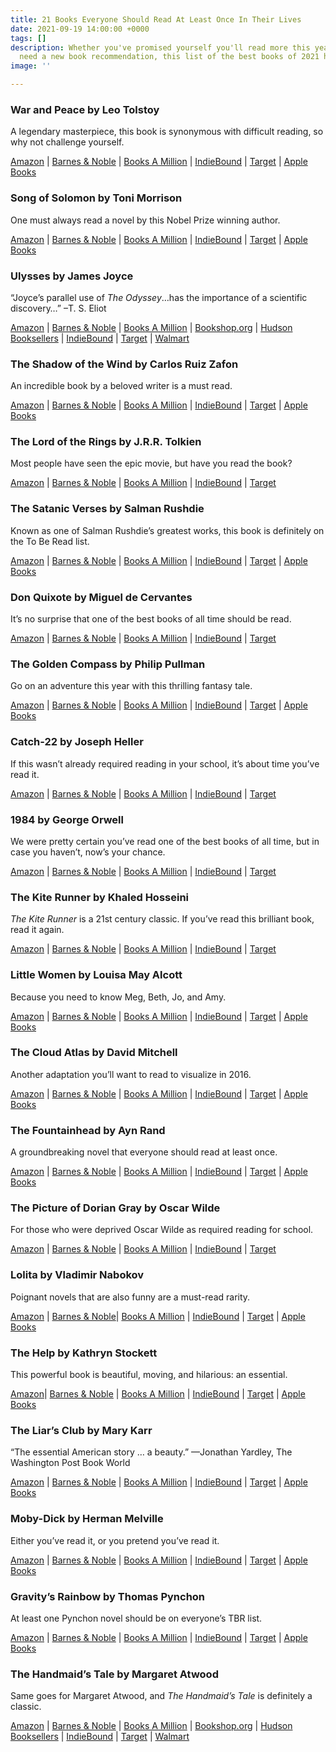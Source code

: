 ```yaml
---
title: 21 Books Everyone Should Read At Least Once In Their Lives
date: 2021-09-19 14:00:00 +0000
tags: []
description: Whether you've promised yourself you'll read more this year, or you simply
  need a new book recommendation, this list of the best books of 2021 has you covered.
image: ''

---
```

### War and Peace by Leo Tolstoy

A legendary masterpiece, this book is synonymous with difficult reading, so why not challenge yourself.

[Amazon](http://www.amazon.com/gp/product/1400079985?tag=randohouseinc7986-20) | [Barnes & Noble](https://www.barnesandnoble.com/w/?ean=9781400079988) | [Books A Million](http://www.tkqlhce.com/click-8373827-10747236?SID=PRHEFFDF5A7F1--9781400079988&url=http://www.booksamillion.com/p/9781400079988) | [IndieBound](http://www.indiebound.org/book/9781400079988?aff=penguinrandom) | [Target](http://goto.target.com/c/128773/81938/2092?subId1=PRHEFFDF5A7F1--9781400079988&u=http%3A%2F%2Fwww.target.com%2Fs%3FsearchTerm%3D9781400079988) | [Apple Books](https://books.apple.com/us/book/id460819556?at=11l3IH&ct=PRHEFFDF5A7F1--9780307806581)

### Song of Solomon by Toni Morrison

One must always read a novel by this Nobel Prize winning author.

[Amazon](http://www.amazon.com/gp/product/140003342X?tag=randohouseinc7986-20) | [Barnes & Noble](https://www.barnesandnoble.com/w/?ean=9781400033423) | [Books A Million](http://www.tkqlhce.com/click-8373827-10747236?SID=PRHEFFDF5A7F1--9781400033423&url=http://www.booksamillion.com/p/9781400033423) | [IndieBound](http://www.indiebound.org/book/9781400033423?aff=penguinrandom) | [Target](http://goto.target.com/c/128773/81938/2092?subId1=PRHEFFDF5A7F1--9781400033423&u=http%3A%2F%2Fwww.target.com%2Fs%3FsearchTerm%3D9781400033423) | [Apple Books](https://books.apple.com/us/book/id420049978?at=11l3IH&ct=PRHEFFDF5A7F1--9780307388124)

### Ulysses by James Joyce

“Joyce’s parallel use of _The Odyssey_…has the importance of a scientific discovery…” –T. S. Eliot

[Amazon](http://www.amazon.com/gp/product/0679722769?tag=randohouseinc7986-20) | [Barnes & Noble](https://www.barnesandnoble.com/w/?ean=9780679722762) | [Books A Million](http://www.tkqlhce.com/click-8373827-10747236?SID=PRHEFFDF5A7F1--9780679722762&url=http://www.booksamillion.com/p/9780679722762) | [Bookshop.org](https://bookshop.org/a/2186/9780679722762?prhc=PRHEFFDF5A7F1) | [Hudson Booksellers](http://www.hudsonbooksellers.com/book/9780679722762?utm_source=prh&utm_medium=affiliate&utm_term=301&utm_content=PRHEFFDF5A7F1--9780679722762&utm_campaign=9780679722762) | [IndieBound](http://www.indiebound.org/book/9780679722762?aff=penguinrandom) | [Target](http://goto.target.com/c/128773/81938/2092?subId1=PRHEFFDF5A7F1--9780679722762&u=http%3A%2F%2Fwww.target.com%2Fs%3FsearchTerm%3D9780679722762) | [Walmart](https://goto.walmart.com/c/128773/565706/9383?subId1=PRHEFFDF5A7F1&veh=aff&sourceid=imp_000011112222333344&u=https%3A%2F%2Fwww.walmart.com%2Fsearch%2F%3Fquery%3D9780679722762)

### The Shadow of the Wind by Carlos Ruiz Zafon

An incredible book by a beloved writer is a must read.

[Amazon](http://www.amazon.com/gp/product/0143126393?tag=randohouseinc7986-20) | [Barnes & Noble](https://www.barnesandnoble.com/w/?ean=9780143126393) | [Books A Million](http://www.tkqlhce.com/click-8373827-10747236?SID=PRHEFFDF5A7F1--9780143126393&url=http://www.booksamillion.com/p/9780143126393) | [IndieBound](http://www.indiebound.org/book/9780143126393?aff=penguinrandom) | [Target](http://goto.target.com/c/128773/81938/2092?subId1=PRHEFFDF5A7F1--9780143126393&u=http%3A%2F%2Fwww.target.com%2Fs%3FsearchTerm%3D9780143126393) | [Apple Books](https://books.apple.com/us/book/id357917132?at=11l3IH&ct=PRHEFFDF5A7F1--9781101147061)

### The Lord of the Rings by J.R.R. Tolkien

Most people have seen the epic movie, but have you read the book?

[Amazon](http://www.amazon.com/gp/product/0345339703?tag=randohouseinc7986-20) | [Barnes & Noble](https://www.barnesandnoble.com/w/?ean=9780345339706) | [Books A Million](http://www.tkqlhce.com/click-8373827-10747236?SID=PRHEFFDF5A7F1--9780345339706&url=http://www.booksamillion.com/p/9780345339706) | [IndieBound](http://www.indiebound.org/book/9780345339706?aff=penguinrandom) | [Target](http://goto.target.com/c/128773/81938/2092?subId1=PRHEFFDF5A7F1--9780345339706&u=http%3A%2F%2Fwww.target.com%2Fs%3FsearchTerm%3D9780345339706)

### The Satanic Verses by Salman Rushdie

Known as one of Salman Rushdie’s greatest works, this book is definitely on the To Be Read list.

[Amazon](http://www.amazon.com/gp/product/0812976711?tag=randohouseinc7986-20) | [Barnes & Noble](https://www.barnesandnoble.com/w/?ean=9780812976717) | [Books A Million](http://www.tkqlhce.com/click-8373827-10747236?SID=PRHEFFDF5A7F1--9780812976717&url=http://www.booksamillion.com/p/9780812976717) | [IndieBound](http://www.indiebound.org/book/9780812976717?aff=penguinrandom) | [Target](http://goto.target.com/c/128773/81938/2092?subId1=PRHEFFDF5A7F1--9780812976717&u=http%3A%2F%2Fwww.target.com%2Fs%3FsearchTerm%3D9780812976717) | [Apple Books](https://books.apple.com/us/book/id420926362?at=11l3IH&ct=PRHEFFDF5A7F1--9780307786654)

### Don Quixote by Miguel de Cervantes

It’s no surprise that one of the best books of all time should be read.

[Amazon](http://www.amazon.com/gp/product/0679407588?tag=randohouseinc7986-20) | [Barnes & Noble](https://www.barnesandnoble.com/w/?ean=9780679407584) | [Books A Million](http://www.tkqlhce.com/click-8373827-10747236?SID=PRHEFFDF5A7F1--9780679407584&url=http://www.booksamillion.com/p/9780679407584) | [IndieBound](http://www.indiebound.org/book/9780679407584?aff=penguinrandom) | [Target](http://goto.target.com/c/128773/81938/2092?subId1=PRHEFFDF5A7F1--9780679407584&u=http%3A%2F%2Fwww.target.com%2Fs%3FsearchTerm%3D9780679407584)

### The Golden Compass by Philip Pullman

Go on an adventure this year with this thrilling fantasy tale.

[Amazon](http://www.amazon.com/gp/product/0593178556?tag=randohouseinc7986-20) | [Barnes & Noble](https://www.barnesandnoble.com/w/?ean=9780593178553) | [Books A Million](http://www.tkqlhce.com/click-8373827-10747236?SID=PRHEFFDF5A7F1--9780593178553&url=http://www.booksamillion.com/p/9780593178553) | [IndieBound](http://www.indiebound.org/book/9780593178553?aff=penguinrandom) | [Target](http://goto.target.com/c/128773/81938/2092?subId1=PRHEFFDF5A7F1--9780593178553&u=http%3A%2F%2Fwww.target.com%2Fs%3FsearchTerm%3D9780593178553) | [Apple Books](https://books.apple.com/us/book/id418648935?at=11l3IH&ct=PRHEFFDF5A7F1--9780440418603)

### Catch-22 by Joseph Heller

If this wasn’t already required reading in your school, it’s about time you’ve read it.

[Amazon](http://www.amazon.com/gp/product/0679437223?tag=randohouseinc7986-20) | [Barnes & Noble](https://www.barnesandnoble.com/w/?ean=9780679437222) | [Books A Million](http://www.tkqlhce.com/click-8373827-10747236?SID=PRHEFFDF5A7F1--9780679437222&url=http://www.booksamillion.com/p/9780679437222) | [IndieBound](http://www.indiebound.org/book/9780679437222?aff=penguinrandom) | [Target](http://goto.target.com/c/128773/81938/2092?subId1=PRHEFFDF5A7F1--9780679437222&u=http%3A%2F%2Fwww.target.com%2Fs%3FsearchTerm%3D9780679437222)

### 1984 by George Orwell

We were pretty certain you’ve read one of the best books of all time, but in case you haven’t, now’s your chance.

[Amazon](http://www.amazon.com/gp/product/0452284236?tag=randohouseinc7986-20) | [Barnes & Noble](https://www.barnesandnoble.com/w/?ean=9780452284234) | [Books A Million](http://www.tkqlhce.com/click-8373827-10747236?SID=PRHEFFDF5A7F1--9780452284234&url=http://www.booksamillion.com/p/9780452284234) | [IndieBound](http://www.indiebound.org/book/9780452284234?aff=penguinrandom) | [Target](http://goto.target.com/c/128773/81938/2092?subId1=PRHEFFDF5A7F1--9780452284234&u=http%3A%2F%2Fwww.target.com%2Fs%3FsearchTerm%3D9780452284234)

### The Kite Runner by Khaled Hosseini

_The Kite Runner_ is a 21st century classic. If you’ve read this brilliant book, read it again.

[Amazon](http://www.amazon.com/gp/product/159463193X?tag=randohouseinc7986-20) | [Barnes & Noble](https://www.barnesandnoble.com/w/?ean=9781594631931) | [Books A Million](http://www.tkqlhce.com/click-8373827-10747236?SID=PRHEFFDF5A7F1--9781594631931&url=http://www.booksamillion.com/p/9781594631931) | [IndieBound](http://www.indiebound.org/book/9781594631931?aff=penguinrandom) | [Target](http://goto.target.com/c/128773/81938/2092?subId1=PRHEFFDF5A7F1--9781594631931&u=http%3A%2F%2Fwww.target.com%2Fs%3FsearchTerm%3D9781594631931)

### **Little Women by Louisa May Alcott**

Because you need to know Meg, Beth, Jo, and Amy.

[Amazon](http://www.amazon.com/gp/product/0375756728?tag=randohouseinc7986-20) | [Barnes & Noble](https://www.barnesandnoble.com/w/?ean=9780375756726) | [Books A Million](http://www.tkqlhce.com/click-8373827-10747236?SID=PRHEFFDF5A7F1--9780375756726&url=http://www.booksamillion.com/p/9780375756726) | [IndieBound](http://www.indiebound.org/book/9780375756726?aff=penguinrandom) | [Target](http://goto.target.com/c/128773/81938/2092?subId1=PRHEFFDF5A7F1--9780375756726&u=http%3A%2F%2Fwww.target.com%2Fs%3FsearchTerm%3D9780375756726) | [Apple Books](https://books.apple.com/us/book/id420343143?at=11l3IH&ct=PRHEFFDF5A7F1--9780553904093)

### **The Cloud Atlas by David Mitchell**

Another adaptation you’ll want to read to visualize in 2016.

[Amazon](http://www.amazon.com/gp/product/081299471X?tag=randohouseinc7986-20) | [Barnes & Noble](https://www.barnesandnoble.com/w/?ean=9780812994711) | [Books A Million](http://www.tkqlhce.com/click-8373827-10747236?SID=PRHEFFDF5A7F1--9780812994711&url=http://www.booksamillion.com/p/9780812994711) | [IndieBound](http://www.indiebound.org/book/9780812994711?aff=penguinrandom) | [Target](http://goto.target.com/c/128773/81938/2092?subId1=PRHEFFDF5A7F1--9780812994711&u=http%3A%2F%2Fwww.target.com%2Fs%3FsearchTerm%3D9780812994711) | [Apple Books](https://books.apple.com/us/book/id419944885?at=11l3IH&ct=PRHEFFDF5A7F1--9780307483041)

### The Fountainhead by Ayn Rand

A groundbreaking novel that everyone should read at least once. 

[Amazon](http://www.amazon.com/gp/product/0452286751?tag=randohouseinc7986-20) | [Barnes & Noble](https://www.barnesandnoble.com/w/?ean=9780452286757) | [Books A Million](http://www.tkqlhce.com/click-8373827-10747236?SID=PRHEFFDF5A7F1--9780452286757&url=http://www.booksamillion.com/p/9780452286757) | [IndieBound](http://www.indiebound.org/book/9780452286757?aff=penguinrandom) | [Target](http://goto.target.com/c/128773/81938/2092?subId1=PRHEFFDF5A7F1--9780452286757&u=http%3A%2F%2Fwww.target.com%2Fs%3FsearchTerm%3D9780452286757) | [Apple Books](https://books.apple.com/us/book/id357919300?at=11l3IH&ct=PRHEFFDF5A7F1--9781101137185)

### The Picture of Dorian Gray by Oscar Wilde

For those who were deprived Oscar Wilde as required reading for school.   

[Amazon](http://www.amazon.com/gp/product/0141442468?tag=randohouseinc7986-20) | [Barnes & Noble](https://www.barnesandnoble.com/w/?ean=9780141442464) | [Books A Million](http://www.tkqlhce.com/click-8373827-10747236?SID=PRHEFFDF5A7F1--9780141442464&url=http://www.booksamillion.com/p/9780141442464) | [IndieBound](http://www.indiebound.org/book/9780141442464?aff=penguinrandom) | [Target](http://goto.target.com/c/128773/81938/2092?subId1=PRHEFFDF5A7F1--9780141442464&u=http%3A%2F%2Fwww.target.com%2Fs%3FsearchTerm%3D9780141442464)

### Lolita by Vladimir Nabokov

Poignant novels that are also funny are a must-read rarity.

[Amazon](http://www.amazon.com/gp/product/0679410430?tag=randohouseinc7986-20) | [Barnes & Noble](https://www.barnesandnoble.com/w/?ean=9780679410430)| [Books A Million](http://www.tkqlhce.com/click-8373827-10747236?SID=PRHEFFDF5A7F1--9780679410430&url=http://www.booksamillion.com/p/9780679410430) | [IndieBound](http://www.indiebound.org/book/9780679410430?aff=penguinrandom) | [Target](http://goto.target.com/c/128773/81938/2092?subId1=PRHEFFDF5A7F1--9780679410430&u=http%3A%2F%2Fwww.target.com%2Fs%3FsearchTerm%3D9780679410430) | [Apple Books](https://books.apple.com/us/book/id420526815?at=11l3IH&ct=PRHEFFDF5A7F1--9780307744029)

### The Help by Kathryn Stockett

This powerful book is beautiful, moving, and hilarious: an essential.

[Amazon](http://www.amazon.com/gp/product/0425232204?tag=randohouseinc7986-20)| [Barnes & Noble](https://www.barnesandnoble.com/w/?ean=9780425232200) | [Books A Million](http://www.tkqlhce.com/click-8373827-10747236?SID=PRHEFFDF5A7F1--9780425232200&url=http://www.booksamillion.com/p/9780425232200) | [IndieBound](http://www.indiebound.org/book/9780425232200?aff=penguinrandom) | [Target](http://goto.target.com/c/128773/81938/2092?subId1=PRHEFFDF5A7F1--9780425232200&u=http%3A%2F%2Fwww.target.com%2Fs%3FsearchTerm%3D9780425232200) | [Apple Books](https://books.apple.com/us/book/id357926476?at=11l3IH&ct=PRHEFFDF5A7F1--9781440697661)

### The Liar’s Club by Mary Karr

“The essential American story … a beauty.” —Jonathan Yardley, The Washington Post Book World

[Amazon](http://www.amazon.com/gp/product/0143035746?tag=randohouseinc7986-20) | [Barnes & Noble](https://www.barnesandnoble.com/w/?ean=9780143035749) | [Books A Million](http://www.tkqlhce.com/click-8373827-10747236?SID=PRHEFFDF5A7F1--9780143035749&url=http://www.booksamillion.com/p/9780143035749) | [IndieBound](http://www.indiebound.org/book/9780143035749?aff=penguinrandom) | [Target](http://goto.target.com/c/128773/81938/2092?subId1=PRHEFFDF5A7F1--9780143035749&u=http%3A%2F%2Fwww.target.com%2Fs%3FsearchTerm%3D9780143035749) | [Apple Books](https://books.apple.com/us/book/id542037882?at=11l3IH&ct=PRHEFFDF5A7F1--9781101650738)

### Moby-Dick by Herman Melville

Either you’ve read it, or you pretend you’ve read it.

[Amazon](http://www.amazon.com/gp/product/067978327X?tag=randohouseinc7986-20) | [Barnes & Noble](https://www.barnesandnoble.com/w/?ean=9780679783275) | [Books A Million](http://www.tkqlhce.com/click-8373827-10747236?SID=PRHEFFDF5A7F1--9780679783275&url=http://www.booksamillion.com/p/9780679783275) | [IndieBound](http://www.indiebound.org/book/9780679783275?aff=penguinrandom) | [Target](http://goto.target.com/c/128773/81938/2092?subId1=PRHEFFDF5A7F1--9780679783275&u=http%3A%2F%2Fwww.target.com%2Fs%3FsearchTerm%3D9780679783275) | [Apple Books](https://books.apple.com/us/book/id420342117?at=11l3IH&ct=PRHEFFDF5A7F1--9780553898101)

### Gravity’s Rainbow by Thomas Pynchon

At least one Pynchon novel should be on everyone’s TBR list.

[Amazon](http://www.amazon.com/gp/product/0143039946?tag=randohouseinc7986-20) | [Barnes & Noble](https://www.barnesandnoble.com/w/?ean=9780143039945) | [Books A Million](http://www.tkqlhce.com/click-8373827-10747236?SID=PRHEFFDF5A7F1--9780143039945&url=http://www.booksamillion.com/p/9780143039945) | [IndieBound](http://www.indiebound.org/book/9780143039945?aff=penguinrandom) | [Target](http://goto.target.com/c/128773/81938/2092?subId1=PRHEFFDF5A7F1--9780143039945&u=http%3A%2F%2Fwww.target.com%2Fs%3FsearchTerm%3D9780143039945) | [Apple Books](https://books.apple.com/us/book/id534574459?at=11l3IH&ct=PRHEFFDF5A7F1--9781101594650)

### The Handmaid’s Tale by Margaret Atwood

Same goes for Margaret Atwood, and _The Handmaid’s Tale_ is definitely a classic.

[Amazon](http://www.amazon.com/gp/product/038549081X?tag=randohouseinc7986-20) | [Barnes & Noble](https://www.barnesandnoble.com/w/?ean=9780385490818) | [Books A Million](http://www.tkqlhce.com/click-8373827-10747236?SID=PRHEFFDF5A7F1--9780385490818&url=http://www.booksamillion.com/p/9780385490818) | [Bookshop.org](https://bookshop.org/a/2186/9780385490818?prhc=PRHEFFDF5A7F1) | [Hudson Booksellers](http://www.hudsonbooksellers.com/book/9780385490818?utm_source=prh&utm_medium=affiliate&utm_term=301&utm_content=PRHEFFDF5A7F1--9780385490818&utm_campaign=9780385490818) | [IndieBound](http://www.indiebound.org/book/9780385490818?aff=penguinrandom) | [Target](http://goto.target.com/c/128773/81938/2092?subId1=PRHEFFDF5A7F1--9780385490818&u=http%3A%2F%2Fwww.target.com%2Fs%3FsearchTerm%3D9780385490818) | [Walmart](https://goto.walmart.com/c/128773/565706/9383?subId1=PRHEFFDF5A7F1&veh=aff&sourceid=imp_000011112222333344&u=https%3A%2F%2Fwww.walmart.com%2Fsearch%2F%3Fquery%3D9780385490818)